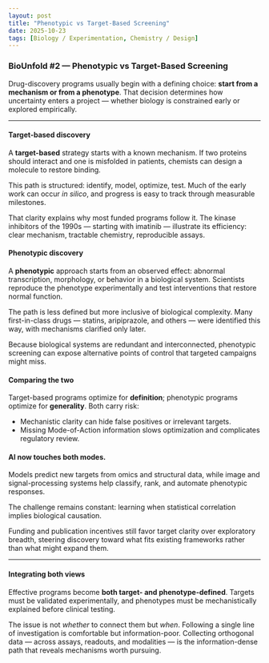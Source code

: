 ```yaml
---
layout: post
title: "Phenotypic vs Target-Based Screening"
date: 2025-10-23
tags: [Biology / Experimentation, Chemistry / Design]
---
```


### BioUnfold #2 — Phenotypic vs Target-Based Screening

Drug-discovery programs usually begin with a defining choice:
 **start from a mechanism or from a phenotype**.
 That decision determines how uncertainty enters a project — whether biology is constrained early or explored empirically.

---

#### Target-based discovery

A **target-based** strategy starts with a known mechanism.
 If two proteins should interact and one is misfolded in patients, chemists can design a molecule to restore binding.

 This path is structured: identify, model, optimize, test.
 Much of the early work can occur *in silico*, and progress is easy to track through measurable milestones.

 That clarity explains why most funded programs follow it.
 The kinase inhibitors of the 1990s — starting with imatinib — illustrate its efficiency: clear mechanism, tractable chemistry, reproducible assays.

#### Phenotypic discovery

A **phenotypic** approach starts from an observed effect: abnormal transcription, morphology, or behavior in a biological system.
 Scientists reproduce the phenotype experimentally and test interventions that restore normal function.

 The path is less defined but more inclusive of biological complexity.
 Many first-in-class drugs — statins, aripiprazole, and others — were identified this way, with mechanisms clarified only later.

 Because biological systems are redundant and interconnected, phenotypic screening can expose alternative points of control that targeted campaigns might miss.

#### Comparing the two

Target-based programs optimize for **definition**; phenotypic programs optimize for **generality**.
Both carry risk:

- Mechanistic clarity can hide false positives or irrelevant targets.
- Missing Mode-of-Action information slows optimization and complicates regulatory review.

#### AI now touches both modes.

Models predict new targets from omics and structural data, 
while image and signal-processing systems help classify, rank, and automate phenotypic responses.

The challenge remains constant: learning when statistical correlation implies biological causation.

Funding and publication incentives still favor target clarity over exploratory breadth, steering discovery toward what fits existing frameworks rather than what might expand them.

---

#### Integrating both views

Effective programs become **both target- and phenotype-defined**.
 Targets must be validated experimentally, and phenotypes must be mechanistically explained before clinical testing.

The issue is not *whether* to connect them but *when*.
Following a single line of investigation is comfortable but information-poor.
Collecting orthogonal data — across assays, readouts, and modalities — is the information-dense path that reveals mechanisms worth pursuing.


